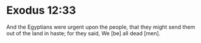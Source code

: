 # Exodus 12:33

And the Egyptians were urgent upon the people, that they might send them out of the land in haste; for they said, We [be] all dead [men].